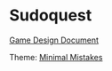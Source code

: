 # Sudoquest

[Game Design Document](https://alyons.github.io/sudoquest_python/)

Theme: [Minimal Mistakes](https://mmistakes.github.io/minimal-mistakes/docs/quick-start-guide/)

